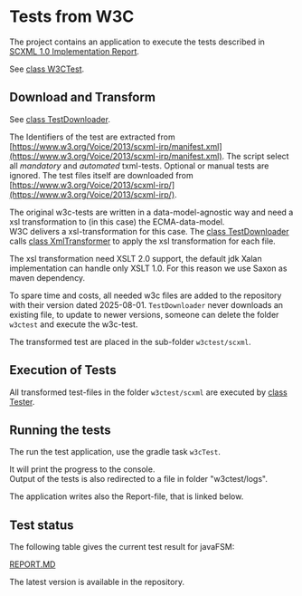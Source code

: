# Tests from W3C

The project contains an application to execute the tests described in [SCXML 1.0 Implementation Report](https://www.w3.org/Voice/2013/scxml-irp/).

See [class W3CTest](src/test/java/com/bw/fsm/W3CTest.java).

## Download and Transform

See [class TestDownloader](src/test/java/com/bw/fsm/TestDownloader.java).

The Identifiers of the test are extracted from [https://www.w3.org/Voice/2013/scxml-irp/manifest.xml](https://www.w3.org/Voice/2013/scxml-irp/manifest.xml).
The script select all _mandatory_ and _automated_ txml-tests. Optional or manual tests are ignored.
The test files itself are downloaded from [https://www.w3.org/Voice/2013/scxml-irp/](https://www.w3.org/Voice/2013/scxml-irp/).

The original w3c-tests are written in a data-model-agnostic way and
need a xsl transformation to (in this case) the ECMA-data-model.<br/>
W3C delivers a xsl-transformation for this case. 
The [class TestDownloader](src/test/java/com/bw/fsm/TestDownloader.java) calls [class XmlTransformer](src/test/java/com/bw/fsm/XmlTransformer.java)
to apply the xsl transformation for each file.

The xsl transformation need XSLT 2.0 support, the default jdk Xalan implementation can handle only XSLT 1.0.
For this reason we use Saxon as maven dependency.

To spare time and costs, all needed w3c files are added to the repository with their version dated 2025-08-01.
`TestDownloader` never downloads an existing file, to update to newer versions, someone can delete the folder `w3ctest` and execute the w3c-test.

The transformed test are placed in the sub-folder `w3ctest/scxml`.

## Execution of Tests

All transformed test-files in the folder `w3ctest/scxml` are executed by [class Tester](src/test/java/com/bw/fsm/Tester.java).


## Running the tests

The run the test application, use the gradle task `w3cTest`.

It will print the progress to the console.<br>
Output of the tests is also redirected to a file in folder "w3ctest/logs".

The application writes also the Report-file, that is linked below.

## Test status

The following table gives the current test result for javaFSM:

[REPORT.MD](W3C_TEST_REPORT.MD)

The latest version is available in the repository.